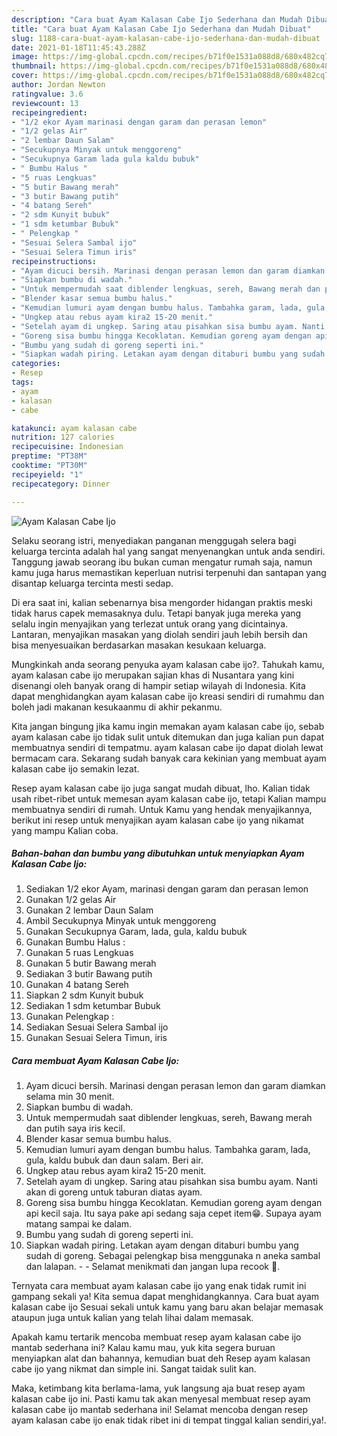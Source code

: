 ```yaml
---
description: "Cara buat Ayam Kalasan Cabe Ijo Sederhana dan Mudah Dibuat"
title: "Cara buat Ayam Kalasan Cabe Ijo Sederhana dan Mudah Dibuat"
slug: 1188-cara-buat-ayam-kalasan-cabe-ijo-sederhana-dan-mudah-dibuat
date: 2021-01-18T11:45:43.288Z
image: https://img-global.cpcdn.com/recipes/b71f0e1531a088d8/680x482cq70/ayam-kalasan-cabe-ijo-foto-resep-utama.jpg
thumbnail: https://img-global.cpcdn.com/recipes/b71f0e1531a088d8/680x482cq70/ayam-kalasan-cabe-ijo-foto-resep-utama.jpg
cover: https://img-global.cpcdn.com/recipes/b71f0e1531a088d8/680x482cq70/ayam-kalasan-cabe-ijo-foto-resep-utama.jpg
author: Jordan Newton
ratingvalue: 3.6
reviewcount: 13
recipeingredient:
- "1/2 ekor Ayam marinasi dengan garam dan perasan lemon"
- "1/2 gelas Air"
- "2 lembar Daun Salam"
- "Secukupnya Minyak untuk menggoreng"
- "Secukupnya Garam lada gula kaldu bubuk"
- " Bumbu Halus "
- "5 ruas Lengkuas"
- "5 butir Bawang merah"
- "3 butir Bawang putih"
- "4 batang Sereh"
- "2 sdm Kunyit bubuk"
- "1 sdm ketumbar Bubuk"
- " Pelengkap "
- "Sesuai Selera Sambal ijo"
- "Sesuai Selera Timun iris"
recipeinstructions:
- "Ayam dicuci bersih. Marinasi dengan perasan lemon dan garam diamkan selama min 30 menit."
- "Siapkan bumbu di wadah."
- "Untuk mempermudah saat diblender lengkuas, sereh, Bawang merah dan putih saya iris kecil."
- "Blender kasar semua bumbu halus."
- "Kemudian lumuri ayam dengan bumbu halus. Tambahka garam, lada, gula, kaldu bubuk dan daun salam. Beri air."
- "Ungkep atau rebus ayam kira2 15-20 menit."
- "Setelah ayam di ungkep. Saring atau pisahkan sisa bumbu ayam. Nanti akan di goreng untuk taburan diatas ayam."
- "Goreng sisa bumbu hingga Kecoklatan. Kemudian goreng ayam dengan api kecil saja. Itu saya pake api sedang saja cepet item😁. Supaya ayam matang sampai ke dalam."
- "Bumbu yang sudah di goreng seperti ini."
- "Siapkan wadah piring. Letakan ayam dengan ditaburi bumbu yang sudah di goreng. Sebagai pelengkap bisa menggunaka n aneka sambal dan lalapan.   Selamat menikmati dan jangan lupa recook 🤭."
categories:
- Resep
tags:
- ayam
- kalasan
- cabe

katakunci: ayam kalasan cabe 
nutrition: 127 calories
recipecuisine: Indonesian
preptime: "PT38M"
cooktime: "PT30M"
recipeyield: "1"
recipecategory: Dinner

---
```



![Ayam Kalasan Cabe Ijo](https://img-global.cpcdn.com/recipes/b71f0e1531a088d8/680x482cq70/ayam-kalasan-cabe-ijo-foto-resep-utama.jpg)

Selaku seorang istri, menyediakan panganan menggugah selera bagi keluarga tercinta adalah hal yang sangat menyenangkan untuk anda sendiri. Tanggung jawab seorang ibu bukan cuman mengatur rumah saja, namun kamu juga harus memastikan keperluan nutrisi terpenuhi dan santapan yang disantap keluarga tercinta mesti sedap.

Di era  saat ini, kalian sebenarnya bisa mengorder hidangan praktis meski tidak harus capek memasaknya dulu. Tetapi banyak juga mereka yang selalu ingin menyajikan yang terlezat untuk orang yang dicintainya. Lantaran, menyajikan masakan yang diolah sendiri jauh lebih bersih dan bisa menyesuaikan berdasarkan masakan kesukaan keluarga. 



Mungkinkah anda seorang penyuka ayam kalasan cabe ijo?. Tahukah kamu, ayam kalasan cabe ijo merupakan sajian khas di Nusantara yang kini disenangi oleh banyak orang di hampir setiap wilayah di Indonesia. Kita dapat menghidangkan ayam kalasan cabe ijo kreasi sendiri di rumahmu dan boleh jadi makanan kesukaanmu di akhir pekanmu.

Kita jangan bingung jika kamu ingin memakan ayam kalasan cabe ijo, sebab ayam kalasan cabe ijo tidak sulit untuk ditemukan dan juga kalian pun dapat membuatnya sendiri di tempatmu. ayam kalasan cabe ijo dapat diolah lewat bermacam cara. Sekarang sudah banyak cara kekinian yang membuat ayam kalasan cabe ijo semakin lezat.

Resep ayam kalasan cabe ijo juga sangat mudah dibuat, lho. Kalian tidak usah ribet-ribet untuk memesan ayam kalasan cabe ijo, tetapi Kalian mampu membuatnya sendiri di rumah. Untuk Kamu yang hendak menyajikannya, berikut ini resep untuk menyajikan ayam kalasan cabe ijo yang nikamat yang mampu Kalian coba.

<!--inarticleads1-->

##### Bahan-bahan dan bumbu yang dibutuhkan untuk menyiapkan Ayam Kalasan Cabe Ijo:

1. Sediakan 1/2 ekor Ayam, marinasi dengan garam dan perasan lemon
1. Gunakan 1/2 gelas Air
1. Gunakan 2 lembar Daun Salam
1. Ambil Secukupnya Minyak untuk menggoreng
1. Gunakan Secukupnya Garam, lada, gula, kaldu bubuk
1. Gunakan  Bumbu Halus :
1. Gunakan 5 ruas Lengkuas
1. Gunakan 5 butir Bawang merah
1. Sediakan 3 butir Bawang putih
1. Gunakan 4 batang Sereh
1. Siapkan 2 sdm Kunyit bubuk
1. Sediakan 1 sdm ketumbar Bubuk
1. Gunakan  Pelengkap :
1. Sediakan Sesuai Selera Sambal ijo
1. Gunakan Sesuai Selera Timun, iris




<!--inarticleads2-->

##### Cara membuat Ayam Kalasan Cabe Ijo:

1. Ayam dicuci bersih. Marinasi dengan perasan lemon dan garam diamkan selama min 30 menit.
1. Siapkan bumbu di wadah.
1. Untuk mempermudah saat diblender lengkuas, sereh, Bawang merah dan putih saya iris kecil.
1. Blender kasar semua bumbu halus.
1. Kemudian lumuri ayam dengan bumbu halus. Tambahka garam, lada, gula, kaldu bubuk dan daun salam. Beri air.
1. Ungkep atau rebus ayam kira2 15-20 menit.
1. Setelah ayam di ungkep. Saring atau pisahkan sisa bumbu ayam. Nanti akan di goreng untuk taburan diatas ayam.
1. Goreng sisa bumbu hingga Kecoklatan. Kemudian goreng ayam dengan api kecil saja. Itu saya pake api sedang saja cepet item😁. Supaya ayam matang sampai ke dalam.
1. Bumbu yang sudah di goreng seperti ini.
1. Siapkan wadah piring. Letakan ayam dengan ditaburi bumbu yang sudah di goreng. Sebagai pelengkap bisa menggunaka n aneka sambal dan lalapan.  -  - Selamat menikmati dan jangan lupa recook 🤭.




Ternyata cara membuat ayam kalasan cabe ijo yang enak tidak rumit ini gampang sekali ya! Kita semua dapat menghidangkannya. Cara buat ayam kalasan cabe ijo Sesuai sekali untuk kamu yang baru akan belajar memasak ataupun juga untuk kalian yang telah lihai dalam memasak.

Apakah kamu tertarik mencoba membuat resep ayam kalasan cabe ijo mantab sederhana ini? Kalau kamu mau, yuk kita segera buruan menyiapkan alat dan bahannya, kemudian buat deh Resep ayam kalasan cabe ijo yang nikmat dan simple ini. Sangat taidak sulit kan. 

Maka, ketimbang kita berlama-lama, yuk langsung aja buat resep ayam kalasan cabe ijo ini. Pasti kamu tak akan menyesal membuat resep ayam kalasan cabe ijo mantab sederhana ini! Selamat mencoba dengan resep ayam kalasan cabe ijo enak tidak ribet ini di tempat tinggal kalian sendiri,ya!.

